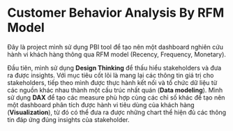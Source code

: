 # Customer Behavior Analysis By RFM Model
Đây là project mình sử dụng PBI tool để tạo nên một dashboard nghiên cứu hành vi khách hàng thông qua RFM model (Recency, Frequency, Monetary). 

Đầu tiên, mình sử dụng **Design Thinking** để thấu hiểu stakeholders và đưa ra được insights. Với mục tiêu cốt lõi là mang lại các thông tin giá trị cho stakeholders, tiếp theo mình được thực hành kết nối và tổ chức dữ liệu từ các nguồn khác nhau thành một cấu trúc nhất quán (**Data modeling**). Mình sử dụng **DAX** để tạo các measure phù hợp cùng các chỉ số khác để tạo nên một dashboard phân tích được hành vi tiêu dùng của khách hàng (**Visualization**), từ đó có thể đưa ra được những chart thể hiện đủ các thông tin đáp ứng đúng insights của stakeholder.
